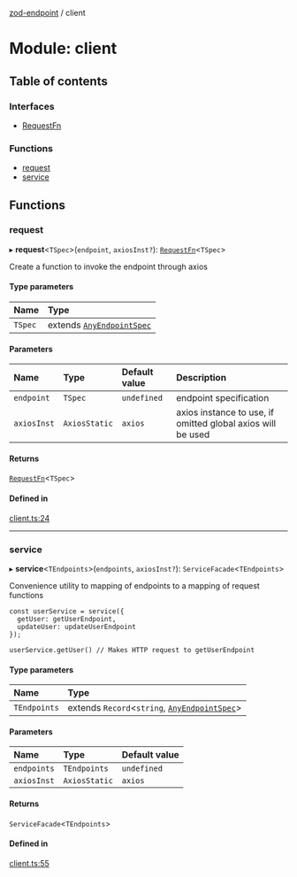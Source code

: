 [zod-endpoint](../README.md) / client

# Module: client

## Table of contents

### Interfaces

- [RequestFn](../interfaces/client.RequestFn.md)

### Functions

- [request](client.md#request)
- [service](client.md#service)

## Functions

### request

▸ **request**<`TSpec`\>(`endpoint`, `axiosInst?`): [`RequestFn`](../interfaces/client.RequestFn.md)<`TSpec`\>

Create a function to invoke the endpoint through axios

#### Type parameters

| Name | Type |
| :------ | :------ |
| `TSpec` | extends [`AnyEndpointSpec`](spec.md#anyendpointspec) |

#### Parameters

| Name | Type | Default value | Description |
| :------ | :------ | :------ | :------ |
| `endpoint` | `TSpec` | `undefined` | endpoint specification |
| `axiosInst` | `AxiosStatic` | `axios` | axios instance to use, if omitted global axios will be used |

#### Returns

[`RequestFn`](../interfaces/client.RequestFn.md)<`TSpec`\>

#### Defined in

[client.ts:24](https://github.com/lorefnon/zod-endpoint/blob/9c603d0/src/client.ts#L24)

___

### service

▸ **service**<`TEndpoints`\>(`endpoints`, `axiosInst?`): `ServiceFacade`<`TEndpoints`\>

Convenience utility to mapping of endpoints to a mapping of request functions

    const userService = service({
      getUser: getUserEndpoint,
      updateUser: updateUserEndpoint
    });

    userService.getUser() // Makes HTTP request to getUserEndpoint

#### Type parameters

| Name | Type |
| :------ | :------ |
| `TEndpoints` | extends `Record`<`string`, [`AnyEndpointSpec`](spec.md#anyendpointspec)\> |

#### Parameters

| Name | Type | Default value |
| :------ | :------ | :------ |
| `endpoints` | `TEndpoints` | `undefined` |
| `axiosInst` | `AxiosStatic` | `axios` |

#### Returns

`ServiceFacade`<`TEndpoints`\>

#### Defined in

[client.ts:55](https://github.com/lorefnon/zod-endpoint/blob/9c603d0/src/client.ts#L55)
